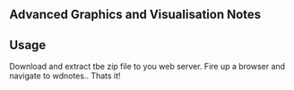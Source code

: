 ## Advanced Graphics and Visualisation Notes

## Usage
Download and extract tbe zip file to you web server.  Fire up a browser and navigate to wdnotes.. Thats it!